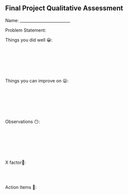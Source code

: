 Final Project Qualitative Assessment
-----

Name: _________________________

Problem Statement:

Things you did well 😀:

<br>
<br>
<br>
<br>
<br>

Things you can improve on 😦:

<br>
<br>
<br>
<br>
<br>

Observations 😶:

<br>
<br>
<br>
<br>
<br>

X factor🦄:

<br>
<br>

Action Items 👷: